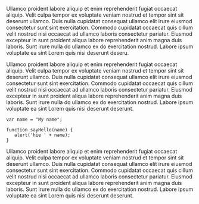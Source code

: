 Ullamco proident labore aliquip et enim reprehenderit fugiat occaecat aliquip. Velit culpa tempor ex voluptate veniam nostrud et tempor sint sit deserunt ullamco. Duis nulla cupidatat consequat ullamco elit irure eiusmod consectetur sunt sint exercitation. Commodo cupidatat occaecat quis cillum velit nostrud nisi occaecat ad ullamco laboris consectetur pariatur. Eiusmod excepteur in sunt proident aliqua labore reprehenderit anim magna duis laboris. Sunt irure nulla do ullamco ex do exercitation nostrud. Labore ipsum voluptate ea sint Lorem quis nisi deserunt deseru.


Ullamco proident labore aliquip et enim reprehenderit fugiat occaecat aliquip. Velit culpa tempor ex voluptate veniam nostrud et tempor sint sit deserunt ullamco. Duis nulla cupidatat consequat ullamco elit irure eiusmod consectetur sunt sint exercitation. Commodo cupidatat occaecat quis cillum velit nostrud nisi occaecat ad ullamco laboris consectetur pariatur. Eiusmod excepteur in sunt proident aliqua labore reprehenderit anim magna duis laboris. Sunt irure nulla do ullamco ex do exercitation nostrud. Labore ipsum voluptate ea sint Lorem quis nisi deserunt deserunt.

    var name = "My name";

    function sayHello(name) {
       alert('hie ' + name);
    }

Ullamco proident labore aliquip et enim reprehenderit fugiat occaecat aliquip. Velit culpa tempor ex voluptate veniam nostrud et tempor sint sit deserunt ullamco. Duis nulla cupidatat consequat ullamco elit irure eiusmod consectetur sunt sint exercitation. Commodo cupidatat occaecat quis cillum velit nostrud nisi occaecat ad ullamco laboris consectetur pariatur. Eiusmod excepteur in sunt proident aliqua labore reprehenderit anim magna duis laboris. Sunt irure nulla do ullamco ex do exercitation nostrud. Labore ipsum voluptate ea sint Lorem quis nisi deserunt deserunt.
